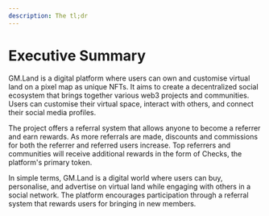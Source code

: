 ```yaml
---
description: The tl;dr
---
```


# Executive Summary

GM.Land is a digital platform where users can own and customise virtual land on a pixel map as unique NFTs. It aims to create a decentralized social ecosystem that brings together various web3 projects and communities. Users can customise their virtual space, interact with others, and connect their social media profiles.

The project offers a referral system that allows anyone to become a referrer and earn rewards. As more referrals are made, discounts and commissions for both the referrer and referred users increase. Top referrers and communities will receive additional rewards in the form of Checks, the platform's primary token.

In simple terms, GM.Land is a digital world where users can buy, personalise, and advertise on virtual land while engaging with others in a social network. The platform encourages participation through a referral system that rewards users for bringing in new members.
